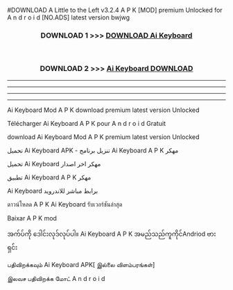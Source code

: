 #DOWNLOAD A Little to the Left v3.2.4 A P K [MOD] premium Unlocked for A n d r o i d [NO.ADS] latest version bwjwg 



<div align="center">

<h3>DOWNLOAD 1 >>> <a href="https://downloadmod1.web.app/?judul=Ai Keyboard ">DOWNLOAD Ai Keyboard </a></h3><br>

<h3>DOWNLOAD 2 >>> <a href="https://downloadmod1.web.app/?judul=Ai Keyboard ">Ai Keyboard  DOWNLOAD </a></h3>

</div>


----------------------------------------------------------

----------------------------------------------------------

----------------------------------------------------------

----------------------------------------------------------


Ai Keyboard  Mod A P K download premium latest version Unlocked

Télécharger Ai Keyboard  A P K pour A n d r o i d Gratuit

download Ai Keyboard  Mod A P K premium latest version Unlocked

تحميل Ai Keyboard  APK - تنزيل برنامج Ai Keyboard  A P K مهكر

تحميل Ai Keyboard  مهكر اخر اصدار

تطبيق Ai Keyboard  A P K مهكر

Ai Keyboard  برابط مباشر للاندرويد

ดาวน์โหลด A P K Ai Keyboard  รับเวอร์ชันล่าสุด

Baixar A P K mod

အက်ပ်ကို ဒေါင်းလုဒ်လုပ်ပါ။ Ai Keyboard  A P K အမည်သည်ကူကိုင်Andriod ဗားရှင်း

பதிவிறக்கவும் Ai Keyboard  APK[ இல்லை விளம்பரங்கள்] 
 
இலவச பதிவிறக்க மோட் A n d r o i d



